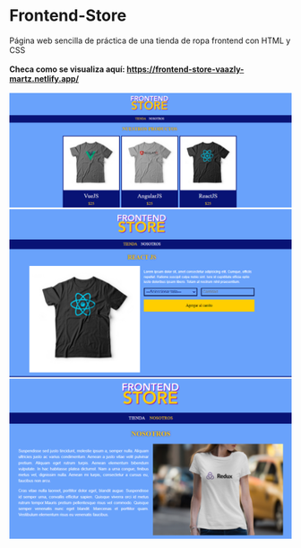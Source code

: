 # Frontend-Store
Página web sencilla de práctica de una tienda de ropa frontend con HTML y CSS <br><br>
<b>Checa como se visualiza aquí: https://frontend-store-vaazly-martz.netlify.app/ </b> <br><br>
![Image text](https://github.com/VanessaMartz/Frontend-Store/blob/master/2-FrontendStore-principal.png)
![Image text](https://github.com/VanessaMartz/Frontend-Store/blob/master/2-FrontendStore-producto.png)
![Image text](https://github.com/VanessaMartz/Frontend-Store/blob/master/2-FrontendStore-nosotros.png)
